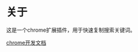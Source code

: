 # 关于

这是一个chrome扩展插件，用于快速复制搜索关键词。

[chrome开发文档](http://open.chrome.360.cn/extension_dev/messaging.html)